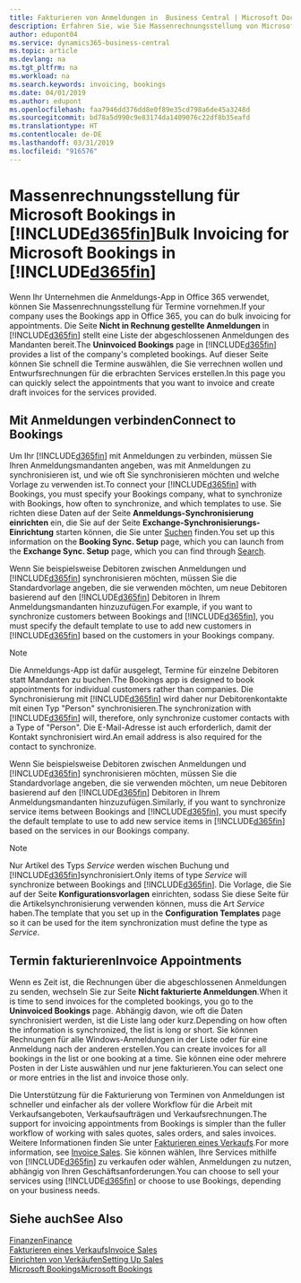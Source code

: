```yaml
---
title: Fakturieren von Anmeldungen in  Business Central | Microsoft Docs
description: Erfahren Sie, wie Sie Massenrechnungsstellung von Microsoft Bookings in Business Central vornehmen können.
author: edupont04
ms.service: dynamics365-business-central
ms.topic: article
ms.devlang: na
ms.tgt_pltfrm: na
ms.workload: na
ms.search.keywords: invoicing, bookings
ms.date: 04/01/2019
ms.author: edupont
ms.openlocfilehash: faa7946dd376dd8e0f89e35cd798a6de45a3248d
ms.sourcegitcommit: bd78a5d990c9e83174da1409076c22df8b35eafd
ms.translationtype: HT
ms.contentlocale: de-DE
ms.lasthandoff: 03/31/2019
ms.locfileid: "916576"
---
```

# <a name="bulk-invoicing-for-microsoft-bookings-in-included365finincludesd365finmdmd"></a><span data-ttu-id="02102-103">Massenrechnungsstellung für Microsoft Bookings in [!INCLUDE[d365fin](includes/d365fin_md.md)]</span><span class="sxs-lookup"><span data-stu-id="02102-103">Bulk Invoicing for Microsoft Bookings in [!INCLUDE[d365fin](includes/d365fin_md.md)]</span></span>
<span data-ttu-id="02102-104">Wenn Ihr Unternehmen die Anmeldungs-App in Office 365 verwendet, können Sie Massenrechnungsstellung für Termine vornehmen.</span><span class="sxs-lookup"><span data-stu-id="02102-104">If your company uses the Bookings app in Office 365, you can do bulk invoicing for appointments.</span></span> <span data-ttu-id="02102-105">Die Seite **Nicht in Rechnung gestellte Anmeldungen** in [!INCLUDE[d365fin](includes/d365fin_md.md)] stellt eine Liste der abgeschlossenen Anmeldungen des Mandanten bereit.</span><span class="sxs-lookup"><span data-stu-id="02102-105">The **Uninvoiced Bookings** page in [!INCLUDE[d365fin](includes/d365fin_md.md)] provides a list of the company's completed bookings.</span></span> <span data-ttu-id="02102-106">Auf dieser Seite können Sie schnell die Termine auswählen, die Sie verrechnen wollen und Entwurfsrechnungen für die erbrachten Services erstellen.</span><span class="sxs-lookup"><span data-stu-id="02102-106">In this page you can quickly select the appointments that you want to invoice and create draft invoices for the services provided.</span></span>  

## <a name="connect-to-bookings"></a><span data-ttu-id="02102-107">Mit Anmeldungen verbinden</span><span class="sxs-lookup"><span data-stu-id="02102-107">Connect to Bookings</span></span>
<span data-ttu-id="02102-108">Um Ihr [!INCLUDE[d365fin](includes/d365fin_md.md)] mit Anmeldungen zu verbinden, müssen Sie Ihren Anmeldungsmandanten angeben, was mit Anmeldungen zu synchronisieren ist, und wie oft Sie synchronisieren möchten und welche Vorlage zu verwenden ist.</span><span class="sxs-lookup"><span data-stu-id="02102-108">To connect your [!INCLUDE[d365fin](includes/d365fin_md.md)] with Bookings, you must specify your Bookings company, what to synchronize with Bookings, how often to synchronize, and which templates to use.</span></span> <span data-ttu-id="02102-109">Sie richten diese Daten auf der Seite **Anmeldungs-Synchronisierung einrichten** ein, die Sie auf der Seite **Exchange-Synchronisierungs-Einrichtung** starten können, die Sie unter [Suchen](ui-search.md) finden.</span><span class="sxs-lookup"><span data-stu-id="02102-109">You set up this information on the **Booking Sync. Setup** page, which you can launch from the **Exchange Sync. Setup** page, which you can find through [Search](ui-search.md).</span></span>  

<span data-ttu-id="02102-110">Wenn Sie beispielsweise Debitoren zwischen Anmeldungen und [!INCLUDE[d365fin](includes/d365fin_md.md)] synchronisieren möchten, müssen Sie die Standardvorlage angeben, die sie verwenden möchten, um neue Debitoren basierend auf den [!INCLUDE[d365fin](includes/d365fin_md.md)] Debitoren in Ihrem Anmeldungsmandanten hinzuzufügen.</span><span class="sxs-lookup"><span data-stu-id="02102-110">For example, if you want to synchronize customers between Bookings and [!INCLUDE[d365fin](includes/d365fin_md.md)], you must specify the default template to use to add new customers in [!INCLUDE[d365fin](includes/d365fin_md.md)] based on the customers in your Bookings company.</span></span>  

> [!NOTE]
> <span data-ttu-id="02102-111">Die Anmeldungs-App ist dafür ausgelegt, Termine für einzelne Debitoren statt Mandanten zu buchen.</span><span class="sxs-lookup"><span data-stu-id="02102-111">The Bookings app is designed to book appointments for individual customers rather than companies.</span></span> <span data-ttu-id="02102-112">Die Synchronisierung mit [!INCLUDE[d365fin](includes/d365fin_md.md)] wird daher nur Debitorenkontakte mit einen Typ "Person" synchronisieren.</span><span class="sxs-lookup"><span data-stu-id="02102-112">The synchronization with [!INCLUDE[d365fin](includes/d365fin_md.md)] will, therefore, only synchronize customer contacts with a Type of "Person".</span></span> <span data-ttu-id="02102-113">Die E-Mail-Adresse ist auch erforderlich, damit der Kontakt synchronisiert wird.</span><span class="sxs-lookup"><span data-stu-id="02102-113">An email address is also required for the contact to synchronize.</span></span>  

<span data-ttu-id="02102-114">Wenn Sie beispielsweise Debitoren zwischen Anmeldungen und [!INCLUDE[d365fin](includes/d365fin_md.md)] synchronisieren möchten, müssen Sie die Standardvorlage angeben, die sie verwenden möchten, um neue Debitoren basierend auf den [!INCLUDE[d365fin](includes/d365fin_md.md)] Debitoren in Ihrem Anmeldungsmandanten hinzuzufügen.</span><span class="sxs-lookup"><span data-stu-id="02102-114">Similarly, if you want to synchronize service items between Bookings and [!INCLUDE[d365fin](includes/d365fin_md.md)], you must specify the default template to use to add new service items in [!INCLUDE[d365fin](includes/d365fin_md.md)] based on the services in our Bookings company.</span></span>  

> [!NOTE]
> <span data-ttu-id="02102-115">Nur Artikel des Typs *Service* werden wischen Buchung und [!INCLUDE[d365fin](includes/d365fin_md.md)]synchronisiert.</span><span class="sxs-lookup"><span data-stu-id="02102-115">Only items of type *Service* will synchronize between Bookings and [!INCLUDE[d365fin](includes/d365fin_md.md)].</span></span> <span data-ttu-id="02102-116">Die Vorlage, die Sie auf der Seite **Konfigurationsvorlagen** einrichten, sodass Sie diese Seite für die Artikelsynchronisierung verwenden können, muss die Art *Service* haben.</span><span class="sxs-lookup"><span data-stu-id="02102-116">The template that you set up in the **Configuration Templates** page so it can be used for the item synchronization must define the type as *Service*.</span></span>

## <a name="invoice-appointments"></a><span data-ttu-id="02102-117">Termin fakturieren</span><span class="sxs-lookup"><span data-stu-id="02102-117">Invoice Appointments</span></span>
<span data-ttu-id="02102-118">Wenn es Zeit ist, die Rechnungen über die abgeschlossenen Anmeldungen zu senden, wechseln Sie zur Seite **Nicht fakturierte Anmeldungen**.</span><span class="sxs-lookup"><span data-stu-id="02102-118">When it is time to send invoices for the completed bookings, you go to the **Uninvoiced Bookings** page.</span></span> <span data-ttu-id="02102-119">Abhängig davon, wie oft die Daten synchronisiert werden, ist die Liste lang oder kurz.</span><span class="sxs-lookup"><span data-stu-id="02102-119">Depending on how often the information is synchronized, the list is long or short.</span></span> <span data-ttu-id="02102-120">Sie können Rechnungen für alle Windows-Anmeldungen in der Liste oder für eine Anmeldung nach der anderen erstellen.</span><span class="sxs-lookup"><span data-stu-id="02102-120">You can create invoices for all bookings in the list or one booking at a time.</span></span> <span data-ttu-id="02102-121">Sie können eine oder mehrere Posten in der Liste auswählen und nur jene fakturieren.</span><span class="sxs-lookup"><span data-stu-id="02102-121">You can select one or more entries in the list and invoice those only.</span></span>  

<span data-ttu-id="02102-122">Die Unterstützung für die Fakturierung von Terminen von Anmeldungen ist schneller und einfacher als der vollere Workflow für die Arbeit mit Verkaufsangeboten, Verkaufsaufträgen und Verkaufsrechnungen.</span><span class="sxs-lookup"><span data-stu-id="02102-122">The support for invoicing appointments from Bookings is simpler than the fuller workflow of working with sales quotes, sales orders, and sales invoices.</span></span> <span data-ttu-id="02102-123">Weitere Informationen finden Sie unter [Fakturieren eines Verkaufs](sales-how-invoice-sales.md).</span><span class="sxs-lookup"><span data-stu-id="02102-123">For more information, see [Invoice Sales](sales-how-invoice-sales.md).</span></span> <span data-ttu-id="02102-124">Sie können wählen, Ihre Services mithilfe von [!INCLUDE[d365fin](includes/d365fin_md.md)] zu verkaufen oder wählen, Anmeldungen zu nutzen, abhängig von Ihren Geschäftsanforderungen.</span><span class="sxs-lookup"><span data-stu-id="02102-124">You can choose to sell your services using [!INCLUDE[d365fin](includes/d365fin_md.md)] or choose to use Bookings, depending on your business needs.</span></span>  

## <a name="see-also"></a><span data-ttu-id="02102-125">Siehe auch</span><span class="sxs-lookup"><span data-stu-id="02102-125">See Also</span></span>
[<span data-ttu-id="02102-126">Finanzen</span><span class="sxs-lookup"><span data-stu-id="02102-126">Finance</span></span>](finance.md)  
[<span data-ttu-id="02102-127">Fakturieren eines Verkaufs</span><span class="sxs-lookup"><span data-stu-id="02102-127">Invoice Sales</span></span>](sales-how-invoice-sales.md)  
[<span data-ttu-id="02102-128">Einrichten von Verkäufen</span><span class="sxs-lookup"><span data-stu-id="02102-128">Setting Up Sales</span></span>](sales-setup-sales.md)  
[<span data-ttu-id="02102-129">Microsoft Bookings</span><span class="sxs-lookup"><span data-stu-id="02102-129">Microsoft Bookings</span></span>](https://products.office.com/en-us/business/scheduling-and-booking-app)  
